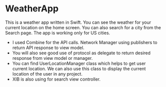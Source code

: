 # WeatherApp
This is a weather app written in Swift. You can see the weather for your current location on the home screen. You can also search for a city from the Search page. The app is working only for US cities.

- I used Combine for the API calls. Network Manager using publishers to return API response to view model.
- You will also see good use of protocol as delegate to return desired response from view model or manager.
- You can find UserLocationManager class which helps to get user current location. We can also use this class to display the current location of the user in any project.
- XIB is also using for search view controller.

